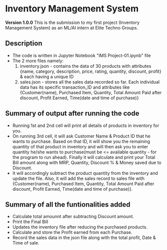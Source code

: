 # Inventory Management System
**Version 1.0.0**
This is the submission to my first project (Inventory Management System) as an ML/AI intern at Elite Techno Groups.

## Description
- The code is written in Jupyter Notebook "IMS Project-01.ipynb" file
- The 2 more files namely: 
    1) inventory.json - contains the data of 30 products with attributes {name, category, description, price, rating, quantity, discount, profit} & each having a unique ID
    2) sales.json - stores all the sales data recorded so far. Each individual data has its specific transaction_ID and attributes like {Customer(name), Purchased Item, Quantity, Total Amount Paid after discount, Profit Earned, Time(date and time of purchase)}

## Summary of output after running the code
- Running 1st and 2nd cell will print all details of products in inventory for you.
- On running 3rd cell, it will ask Customer Name & Product ID that he wants to purchase. Based on that ID, it will show you the remaining quantity of that product in inventory and will then ask you to enter quantity he/she wants to purchase(must be <= available quantity - for the program to run ahead). Finally it will calculate and print your Total Bill amount along with MRP, Quantity, Discount % & Money saved due to Discount.
- It will accordingly subtract the product quantity from the inventory and update the file. Also, it will add the sales record to sales file with {Customer(name), Purchased Item, Quantity, Total Amount Paid after discount, Profit Earned, Time(date and time of purchase)}.

## Summary of all the funtionalities added
- Calculate total amounnt after subtracting Discount amount.
- Print the Final Bill
- Updates the inventory file after reducing the purchased products.
- Calculate and store the Profit earned from each Purchase.
- Record the sales data in the json file along with the total profit, Date & Time of sale.
